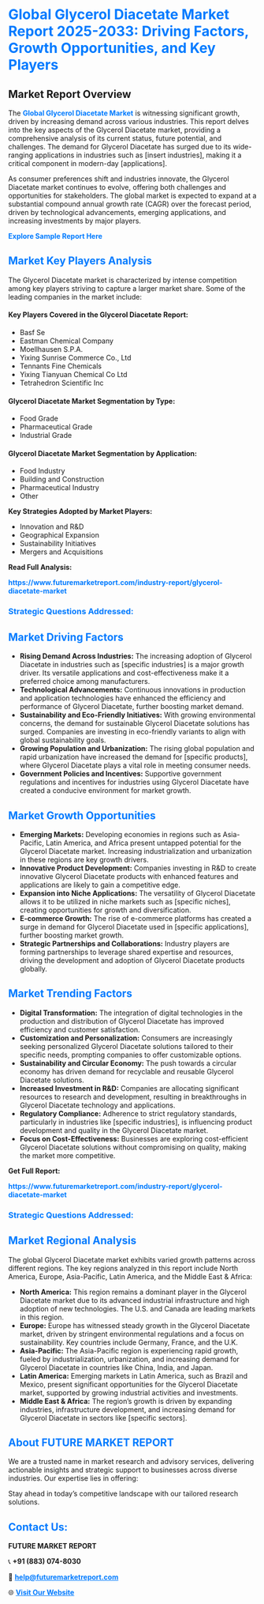<h1 style="color: #007BFF;">Global Glycerol Diacetate Market Report 2025-2033: Driving Factors, Growth Opportunities, and Key Players</h1>

<section id="overview">
<h2>Market Report Overview</h2>
<p>The <a href="https://www.futuremarketreport.com/industry-report/glycerol-diacetate-market" style="color: #007BFF; text-decoration: none;"><strong>Global Glycerol Diacetate Market</strong></a> is witnessing significant growth, driven by increasing demand across various industries. This report delves into the key aspects of the Glycerol Diacetate market, providing a comprehensive analysis of its current status, future potential, and challenges. The demand for Glycerol Diacetate has surged due to its wide-ranging applications in industries such as [insert industries], making it a critical component in modern-day [applications].</p>
<p>As consumer preferences shift and industries innovate, the Glycerol Diacetate market continues to evolve, offering both challenges and opportunities for stakeholders. The global market is expected to expand at a substantial compound annual growth rate (CAGR) over the forecast period, driven by technological advancements, emerging applications, and increasing investments by major players.</p>
</section>

<section id="overview">
<p><a href="https://www.futuremarketreport.com/request-sample/reportId=29696" style="color: #007BFF; text-decoration: none;"><strong>Explore Sample Report Here</strong></a></p>
</section>

<section id="key-players">
<h2 style="color: #007BFF;">Market Key Players Analysis</h2>
<p>The Glycerol Diacetate market is characterized by intense competition among key players striving to capture a larger market share. Some of the leading companies in the market include:</p>
<h4>Key Players Covered in the Glycerol Diacetate Report:</h4>
<ul><li>Basf Se</li><li>Eastman Chemical Company</li><li>Moellhausen S.P.A.</li><li>Yixing Sunrise Commerce Co., Ltd</li><li>Tennants Fine Chemicals</li><li>Yixing Tianyuan Chemical Co Ltd</li><li>Tetrahedron Scientific Inc</li></ul>
<h4>Glycerol Diacetate Market Segmentation by Type:</h4>
<ul><li>Food Grade</li><li>Pharmaceutical Grade</li><li>Industrial Grade</li></ul>

<h4>Glycerol Diacetate Market Segmentation by Application:</h4>
<ul><li>Food Industry</li><li>Building and Construction</li><li>Pharmaceutical Industry</li><li>Other</li></ul>
<p><strong>Key Strategies Adopted by Market Players:</strong></p>
<ul>
<li>Innovation and R&D</li>
<li>Geographical Expansion</li>
<li>Sustainability Initiatives</li>
<li>Mergers and Acquisitions</li>
</ul>
</section>

<section>
<p><strong>Read Full Analysis: </strong></p><a href="https://www.futuremarketreport.com/industry-report/glycerol-diacetate-market" style="color: #007BFF; text-decoration: none;"><strong>https://www.futuremarketreport.com/industry-report/glycerol-diacetate-market</strong></a>
<h3 style="color: #007BFF;">Strategic Questions Addressed:</h3>
</section>

<section id="driving-factors">
<h2 style="color: #007BFF;">Market Driving Factors</h2>
<ul>
<li><strong>Rising Demand Across Industries:</strong> The increasing adoption of Glycerol Diacetate in industries such as [specific industries] is a major growth driver. Its versatile applications and cost-effectiveness make it a preferred choice among manufacturers.</li>
<li><strong>Technological Advancements:</strong> Continuous innovations in production and application technologies have enhanced the efficiency and performance of Glycerol Diacetate, further boosting market demand.</li>
<li><strong>Sustainability and Eco-Friendly Initiatives:</strong> With growing environmental concerns, the demand for sustainable Glycerol Diacetate solutions has surged. Companies are investing in eco-friendly variants to align with global sustainability goals.</li>
<li><strong>Growing Population and Urbanization:</strong> The rising global population and rapid urbanization have increased the demand for [specific products], where Glycerol Diacetate plays a vital role in meeting consumer needs.</li>
<li><strong>Government Policies and Incentives:</strong> Supportive government regulations and incentives for industries using Glycerol Diacetate have created a conducive environment for market growth.</li>
</ul>
</section>

<section id="growth-opportunities">
<h2 style="color: #007BFF;">Market Growth Opportunities</h2>
<ul>
<li><strong>Emerging Markets:</strong> Developing economies in regions such as Asia-Pacific, Latin America, and Africa present untapped potential for the Glycerol Diacetate market. Increasing industrialization and urbanization in these regions are key growth drivers.</li>
<li><strong>Innovative Product Development:</strong> Companies investing in R&D to create innovative Glycerol Diacetate products with enhanced features and applications are likely to gain a competitive edge.</li>
<li><strong>Expansion into Niche Applications:</strong> The versatility of Glycerol Diacetate allows it to be utilized in niche markets such as [specific niches], creating opportunities for growth and diversification.</li>
<li><strong>E-commerce Growth:</strong> The rise of e-commerce platforms has created a surge in demand for Glycerol Diacetate used in [specific applications], further boosting market growth.</li>
<li><strong>Strategic Partnerships and Collaborations:</strong> Industry players are forming partnerships to leverage shared expertise and resources, driving the development and adoption of Glycerol Diacetate products globally.</li>
</ul>
</section>

<section id="trending-factors">
<h2 style="color: #007BFF;">Market Trending Factors</h2>
<ul>
<li><strong>Digital Transformation:</strong> The integration of digital technologies in the production and distribution of Glycerol Diacetate has improved efficiency and customer satisfaction.</li>
<li><strong>Customization and Personalization:</strong> Consumers are increasingly seeking personalized Glycerol Diacetate solutions tailored to their specific needs, prompting companies to offer customizable options.</li>
<li><strong>Sustainability and Circular Economy:</strong> The push towards a circular economy has driven demand for recyclable and reusable Glycerol Diacetate solutions.</li>
<li><strong>Increased Investment in R&D:</strong> Companies are allocating significant resources to research and development, resulting in breakthroughs in Glycerol Diacetate technology and applications.</li>
<li><strong>Regulatory Compliance:</strong> Adherence to strict regulatory standards, particularly in industries like [specific industries], is influencing product development and quality in the Glycerol Diacetate market.</li>
<li><strong>Focus on Cost-Effectiveness:</strong> Businesses are exploring cost-efficient Glycerol Diacetate solutions without compromising on quality, making the market more competitive.</li>
</ul>
</section>

<section>
<p><strong>Get Full Report: </strong></p><a href="https://www.futuremarketreport.com/industry-report/glycerol-diacetate-market" style="color: #007BFF; text-decoration: none;"><strong>https://www.futuremarketreport.com/industry-report/glycerol-diacetate-market</strong></a>
<h3 style="color: #007BFF;">Strategic Questions Addressed:</h3>
</section>


<section id="regional-analysis">
<h2 style="color: #007BFF;">Market Regional Analysis</h2>
<p>The global Glycerol Diacetate market exhibits varied growth patterns across different regions. The key regions analyzed in this report include North America, Europe, Asia-Pacific, Latin America, and the Middle East & Africa:</p>
<ul>
<li><strong>North America:</strong> This region remains a dominant player in the Glycerol Diacetate market due to its advanced industrial infrastructure and high adoption of new technologies. The U.S. and Canada are leading markets in this region.</li>
<li><strong>Europe:</strong> Europe has witnessed steady growth in the Glycerol Diacetate market, driven by stringent environmental regulations and a focus on sustainability. Key countries include Germany, France, and the U.K.</li>
<li><strong>Asia-Pacific:</strong> The Asia-Pacific region is experiencing rapid growth, fueled by industrialization, urbanization, and increasing demand for Glycerol Diacetate in countries like China, India, and Japan.</li>
<li><strong>Latin America:</strong> Emerging markets in Latin America, such as Brazil and Mexico, present significant opportunities for the Glycerol Diacetate market, supported by growing industrial activities and investments.</li>
<li><strong>Middle East & Africa:</strong> The region’s growth is driven by expanding industries, infrastructure development, and increasing demand for Glycerol Diacetate in sectors like [specific sectors].</li>
</ul>
</section>

<footer>
<h2 style="color: #007BFF;">About FUTURE MARKET REPORT</h2>
<p>We are a trusted name in market research and advisory services, delivering actionable insights and strategic support to businesses across diverse industries. Our expertise lies in offering:</p>

<p>Stay ahead in today’s competitive landscape with our tailored research solutions.</p>

<h2 style="color: #007BFF;">Contact Us:</h2>
<p><strong>FUTURE MARKET REPORT</strong></p>
<p>📞 <strong>+91 (883) 074-8030</strong></p>
<p>📧 <strong><a href="mailto:help@futuremarketreport.com" style="color: #007BFF;">help@futuremarketreport.com</a></strong></p>
<p>🌐 <strong><a href="https://www.futuremarketreport.com/" style="color: #007BFF;">Visit Our Website</a></strong></p>
</footer>